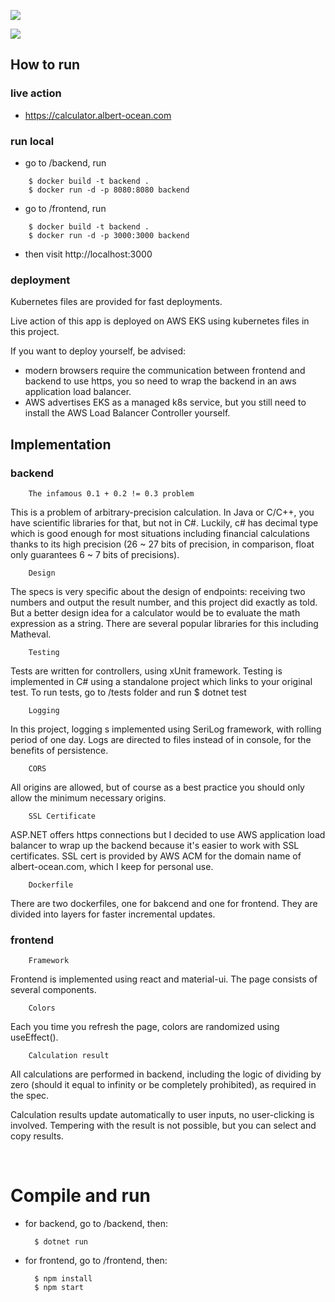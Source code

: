 ![](https://private-user-images.githubusercontent.com/159132860/303822017-8faf43ca-e920-422f-9546-75f8316d9692.png?jwt=eyJhbGciOiJIUzI1NiIsInR5cCI6IkpXVCJ9.eyJpc3MiOiJnaXRodWIuY29tIiwiYXVkIjoicmF3LmdpdGh1YnVzZXJjb250ZW50LmNvbSIsImtleSI6ImtleTUiLCJleHAiOjE3MDc1NDk2OTgsIm5iZiI6MTcwNzU0OTM5OCwicGF0aCI6Ii8xNTkxMzI4NjAvMzAzODIyMDE3LThmYWY0M2NhLWU5MjAtNDIyZi05NTQ2LTc1ZjgzMTZkOTY5Mi5wbmc_WC1BbXotQWxnb3JpdGhtPUFXUzQtSE1BQy1TSEEyNTYmWC1BbXotQ3JlZGVudGlhbD1BS0lBVkNPRFlMU0E1M1BRSzRaQSUyRjIwMjQwMjEwJTJGdXMtZWFzdC0xJTJGczMlMkZhd3M0X3JlcXVlc3QmWC1BbXotRGF0ZT0yMDI0MDIxMFQwNzE2MzhaJlgtQW16LUV4cGlyZXM9MzAwJlgtQW16LVNpZ25hdHVyZT00MTY3OTJhYTdjZWRiZmIxOTc4OTU2MmIzYWM3MmQwNjkyZjYwMjFlMjVmOTM2MDIxOWNjMDMzYWJmOTY3YThiJlgtQW16LVNpZ25lZEhlYWRlcnM9aG9zdCZhY3Rvcl9pZD0wJmtleV9pZD0wJnJlcG9faWQ9MCJ9.L-Ln3zNqO-2C_OxhgHQ9RZ0pGOUXck6QTy5a0lygsAQ)

![](https://private-user-images.githubusercontent.com/159132860/303822020-37b569f2-ca16-46a1-ae22-920349a37fb4.png?jwt=eyJhbGciOiJIUzI1NiIsInR5cCI6IkpXVCJ9.eyJpc3MiOiJnaXRodWIuY29tIiwiYXVkIjoicmF3LmdpdGh1YnVzZXJjb250ZW50LmNvbSIsImtleSI6ImtleTUiLCJleHAiOjE3MDc1NDk2OTgsIm5iZiI6MTcwNzU0OTM5OCwicGF0aCI6Ii8xNTkxMzI4NjAvMzAzODIyMDIwLTM3YjU2OWYyLWNhMTYtNDZhMS1hZTIyLTkyMDM0OWEzN2ZiNC5wbmc_WC1BbXotQWxnb3JpdGhtPUFXUzQtSE1BQy1TSEEyNTYmWC1BbXotQ3JlZGVudGlhbD1BS0lBVkNPRFlMU0E1M1BRSzRaQSUyRjIwMjQwMjEwJTJGdXMtZWFzdC0xJTJGczMlMkZhd3M0X3JlcXVlc3QmWC1BbXotRGF0ZT0yMDI0MDIxMFQwNzE2MzhaJlgtQW16LUV4cGlyZXM9MzAwJlgtQW16LVNpZ25hdHVyZT1jZTUxZDdiMmQzYTQ3NjBmZDFlYTA0YjA5OWNkOWI3MDI1YzZiZmY2Yjg4NWFkOWFhMGM5ZTgwZWE3YTU3NDRhJlgtQW16LVNpZ25lZEhlYWRlcnM9aG9zdCZhY3Rvcl9pZD0wJmtleV9pZD0wJnJlcG9faWQ9MCJ9.BWBrBqTkVP5dJavmNWFJd_35yVFjTAk3vng2ex7MOAc)

## How to run

### live action
* https://calculator.albert-ocean.com

### run local
* go to /backend, run 
```
    $ docker build -t backend .      
    $ docker run -d -p 8080:8080 backend
```

* go to /frontend, run 
```
    $ docker build -t backend .      
    $ docker run -d -p 3000:3000 backend
```

* then visit http://localhost:3000

### deployment

Kubernetes files are provided for fast deployments.

Live action of this app is deployed on AWS EKS using kubernetes files in this project.

If you want to deploy yourself, be advised:

* modern browsers require the communication between frontend and backend to use https, you so need to wrap the backend in an aws application load balancer.
* AWS advertises EKS as a managed k8s service, but you still need to install the AWS Load Balancer Controller yourself. 

## Implementation

### backend

        The infamous 0.1 + 0.2 != 0.3 problem

This is a problem of arbitrary-precision calculation. In Java or C/C++, you have scientific libraries for that, but not in C#. Luckily, c# has decimal type which is good enough for most situations including financial calculations thanks to its high precision (26 ~ 27 bits of precision, in comparison, float only guarantees 6 ~ 7 bits of precisions).

        Design

The specs is very specific about the design of endpoints: receiving two numbers and output the result number, and this project did exactly as told. But a better design idea for a calculator would be to evaluate the math expression as a string. There are several popular libraries for this including Matheval. 

        Testing

Tests are written for controllers, using xUnit framework. Testing is implemented in C# using a standalone project which links to your original test. To run tests, go to /tests folder and run $ dotnet test

        Logging

In this project, logging s implemented using SeriLog framework, with rolling period of one day. Logs are directed to files instead of in console, for the benefits of persistence.

        CORS

All origins are allowed, but of course as a best practice you should only allow the minimum necessary origins. 

        SSL Certificate

ASP.NET offers https connections but I decided to use AWS application load balancer to wrap up the backend because it's easier to work with SSL certificates. SSL cert is provided by AWS ACM for the domain name of albert-ocean.com, which I keep for personal use. 

        Dockerfile

There are two dockerfiles, one for bakcend and one for frontend. They are divided into layers for faster incremental updates.

### frontend

        Framework

Frontend is implemented using react and material-ui. The page consists of several components.

        Colors

Each you time you refresh the page, colors are randomized using useEffect(). 

        Calculation result

All calculations are performed in backend, including the logic of dividing by zero (should it equal to infinity or be completely prohibited), as required in the spec.

Calculation results update automatically to user inputs, no user-clicking is involved. Tempering with the result is not possible, but you can select and copy results.

<br>

# Compile and run

* for backend, go to /backend, then:

        $ dotnet run

* for frontend, go to /frontend, then:

        $ npm install
        $ npm start